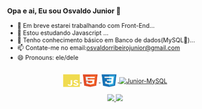 ### Opa e ai, Eu sou Osvaldo Junior 👋

- 🔭 Em breve estarei trabalhando com Front-End...
- 🌱 Estou estudando Javascript ...
- 🏦 Tenho conhecimento básico em Banco de dados(MySQL🐬)...
- 📫 Contate-me no email:osvaldorribeirojunior@gmail.com
- 😄 Pronouns: ele/dele


<div align="center">
 <a href="https://github.com/devosvaldo">
 <div style="display: inline_block"><br>
  <img align="center" alt="Junior-Js" height="30" width="40" src="https://raw.githubusercontent.com/devicons/devicon/master/icons/javascript/javascript-plain.svg">
  <img align="center" alt="Junior-HTML" height="30" width="40" src="https://raw.githubusercontent.com/devicons/devicon/master/icons/html5/html5-original.svg">
  <img align="center" alt="Junior-CSS" height="30" width="40" src="https://raw.githubusercontent.com/devicons/devicon/master/icons/css3/css3-original.svg"> 
   <img align="center" alt="Junior-MySQL" height="40" width="70" src="https://cdn.jsdelivr.net/gh/devicons/devicon/icons/mysql/mysql-original-wordmark.svg" />
  
</div>
<div align="center"><br>
  <a href="https://github.com/devosvaldo">
  <img height="180em" src="https://github-readme-stats.vercel.app/api?username=devosvaldo&show_icons=true&theme=dracula&include_all_commits=true&count_private=true"/>
  <img height="180em" src="https://github-readme-stats.vercel.app/api/top-langs/?username=devosvaldo&layout=compact&langs_count=7&theme=dracula"/>
 </div>

##


